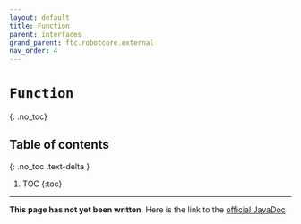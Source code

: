 ```yaml
---
layout: default
title: Function
parent: interfaces
grand_parent: ftc.robotcore.external
nav_order: 4
---
```

# `Function`
{: .no_toc}

## Table of contents
{: .no_toc .text-delta }

1. TOC
{:toc}
---
**This page has not yet been written**. Here is the link to the [official JavaDoc](https://ftctechnh.github.io/ftc_app/doc/javadoc/org/firstinspires/ftc/robotcore/external/Function.html)
        